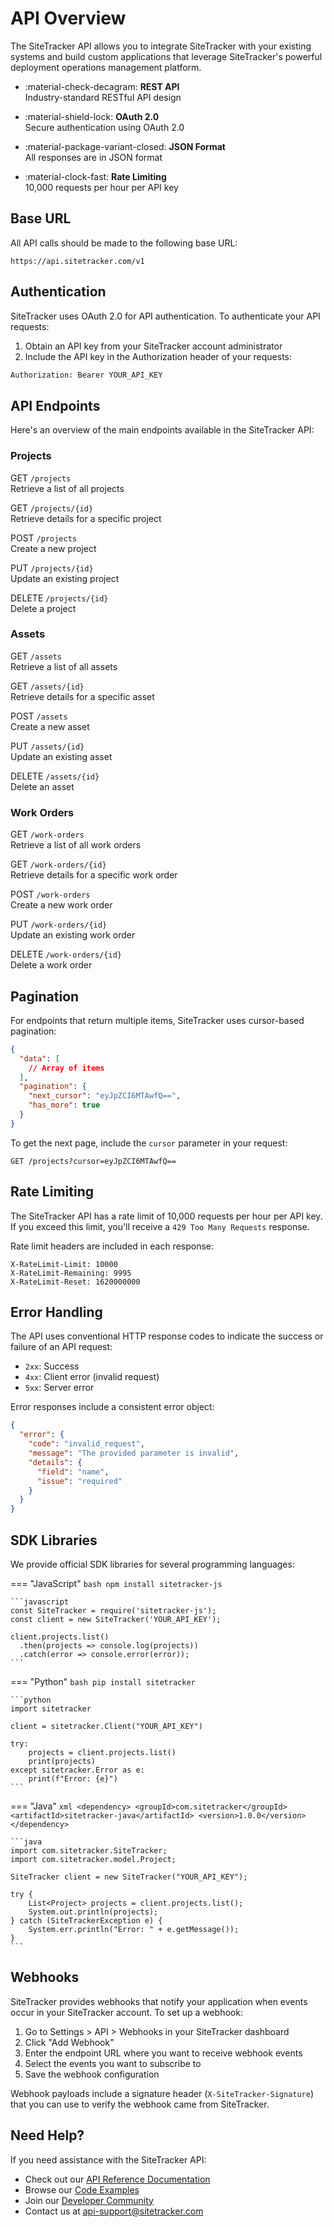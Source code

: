 # API Overview

The SiteTracker API allows you to integrate SiteTracker with your existing systems and build custom applications that leverage SiteTracker's powerful deployment operations management platform.

<div class="grid cards" markdown>

- :material-check-decagram: **REST API**  
  Industry-standard RESTful API design

- :material-shield-lock: **OAuth 2.0**  
  Secure authentication using OAuth 2.0

- :material-package-variant-closed: **JSON Format**  
  All responses are in JSON format

- :material-clock-fast: **Rate Limiting**  
  10,000 requests per hour per API key

</div>

## Base URL

All API calls should be made to the following base URL:

```
https://api.sitetracker.com/v1
```

## Authentication

SiteTracker uses OAuth 2.0 for API authentication. To authenticate your API requests:

1. Obtain an API key from your SiteTracker account administrator
2. Include the API key in the Authorization header of your requests:

```bash
Authorization: Bearer YOUR_API_KEY
```

## API Endpoints

Here's an overview of the main endpoints available in the SiteTracker API:

### Projects

<span class="api-method api-method-get">GET</span> `/projects`  
Retrieve a list of all projects

<span class="api-method api-method-get">GET</span> `/projects/{id}`  
Retrieve details for a specific project

<span class="api-method api-method-post">POST</span> `/projects`  
Create a new project

<span class="api-method api-method-put">PUT</span> `/projects/{id}`  
Update an existing project

<span class="api-method api-method-delete">DELETE</span> `/projects/{id}`  
Delete a project

### Assets

<span class="api-method api-method-get">GET</span> `/assets`  
Retrieve a list of all assets

<span class="api-method api-method-get">GET</span> `/assets/{id}`  
Retrieve details for a specific asset

<span class="api-method api-method-post">POST</span> `/assets`  
Create a new asset

<span class="api-method api-method-put">PUT</span> `/assets/{id}`  
Update an existing asset

<span class="api-method api-method-delete">DELETE</span> `/assets/{id}`  
Delete an asset

### Work Orders

<span class="api-method api-method-get">GET</span> `/work-orders`  
Retrieve a list of all work orders

<span class="api-method api-method-get">GET</span> `/work-orders/{id}`  
Retrieve details for a specific work order

<span class="api-method api-method-post">POST</span> `/work-orders`  
Create a new work order

<span class="api-method api-method-put">PUT</span> `/work-orders/{id}`  
Update an existing work order

<span class="api-method api-method-delete">DELETE</span> `/work-orders/{id}`  
Delete a work order

## Pagination

For endpoints that return multiple items, SiteTracker uses cursor-based pagination:

```json
{
  "data": [
    // Array of items
  ],
  "pagination": {
    "next_cursor": "eyJpZCI6MTAwfQ==",
    "has_more": true
  }
}
```

To get the next page, include the `cursor` parameter in your request:

```
GET /projects?cursor=eyJpZCI6MTAwfQ==
```

## Rate Limiting

The SiteTracker API has a rate limit of 10,000 requests per hour per API key. If you exceed this limit, you'll receive a `429 Too Many Requests` response.

Rate limit headers are included in each response:

```
X-RateLimit-Limit: 10000
X-RateLimit-Remaining: 9995
X-RateLimit-Reset: 1620000000
```

## Error Handling

The API uses conventional HTTP response codes to indicate the success or failure of an API request:

- `2xx`: Success
- `4xx`: Client error (invalid request)
- `5xx`: Server error

Error responses include a consistent error object:

```json
{
  "error": {
    "code": "invalid_request",
    "message": "The provided parameter is invalid",
    "details": {
      "field": "name",
      "issue": "required"
    }
  }
}
```

## SDK Libraries

We provide official SDK libraries for several programming languages:

=== "JavaScript"
    ```bash
    npm install sitetracker-js
    ```
    
    ```javascript
    const SiteTracker = require('sitetracker-js');
    const client = new SiteTracker('YOUR_API_KEY');
    
    client.projects.list()
      .then(projects => console.log(projects))
      .catch(error => console.error(error));
    ```

=== "Python"
    ```bash
    pip install sitetracker
    ```
    
    ```python
    import sitetracker
    
    client = sitetracker.Client("YOUR_API_KEY")
    
    try:
        projects = client.projects.list()
        print(projects)
    except sitetracker.Error as e:
        print(f"Error: {e}")
    ```

=== "Java"
    ```xml
    <dependency>
      <groupId>com.sitetracker</groupId>
      <artifactId>sitetracker-java</artifactId>
      <version>1.0.0</version>
    </dependency>
    ```
    
    ```java
    import com.sitetracker.SiteTracker;
    import com.sitetracker.model.Project;
    
    SiteTracker client = new SiteTracker("YOUR_API_KEY");
    
    try {
        List<Project> projects = client.projects.list();
        System.out.println(projects);
    } catch (SiteTrackerException e) {
        System.err.println("Error: " + e.getMessage());
    }
    ```

## Webhooks

SiteTracker provides webhooks that notify your application when events occur in your SiteTracker account. To set up a webhook:

1. Go to Settings > API > Webhooks in your SiteTracker dashboard
2. Click "Add Webhook"
3. Enter the endpoint URL where you want to receive webhook events
4. Select the events you want to subscribe to
5. Save the webhook configuration

Webhook payloads include a signature header (`X-SiteTracker-Signature`) that you can use to verify the webhook came from SiteTracker.

## Need Help?

If you need assistance with the SiteTracker API:

- Check out our [API Reference Documentation](https://developers.sitetracker.com/api)
- Browse our [Code Examples](https://developers.sitetracker.com/examples)
- Join our [Developer Community](https://community.sitetracker.com/developers)
- Contact us at api-support@sitetracker.com

